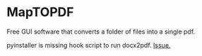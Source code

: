 # MapTOPDF
 Free GUI software that converts a folder of files into a single pdf.

pyinstaller is missing hook script to run docx2pdf.
[Issue.](https://github.com/AlJohri/docx2pdf/issues/5)
